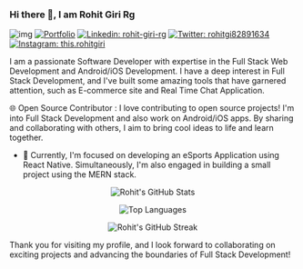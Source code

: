 ### Hi there 👋, I am Rohit Giri Rg

![img](https://komarev.com/ghpvc/?username=RohitGiriRg&base=1000&style=flat-square) [![Portfolio](https://img.shields.io/badge/-Portfolio-2c3e50?style=flat-square&logo=briefcase&logoColor=white&link=https://rohit-giri-portfolio-81f379.netlify.app/)](https://rohit-giri-portfolio-81f379.netlify.app/) [![Linkedin: rohit-giri-rg](https://img.shields.io/badge/-Rohit%20Giri-blue?style=flat-square&logo=Linkedin&logoColor=white&link=https://www.linkedin.com/in/rohit-giri-rg/)](https://www.linkedin.com/in/rohit-giri-rg/) [![Twitter: rohitgi82891634](https://img.shields.io/twitter/follow/rohitgi82891634?style=social)](https://twitter.com/rohitgi82891634) [![Instagram: this.rohitgiri](https://img.shields.io/badge/-this.rohitgiri-E4405F?style=flat-square&logo=Instagram&logoColor=white&link=https://www.instagram.com/this.rohitgiri/)](https://www.instagram.com/this.rohitgiri/)

<!-- [![GitHub RohitGiriRg](https://img.shields.io/github/followers/RohitGiriRg?label=follow&style=social)](https://github.com/RohitGiriRg) -->

I am a passionate Software Developer with expertise in the Full Stack Web Development and Android/iOS Development. I have a deep interest in Full Stack Development, and I've built some amazing tools that have garnered attention, such as E-commerce site and Real Time Chat Application.

🌐 Open Source Contributor : I love contributing to open source projects! I'm into Full Stack Development and also work on Android/iOS apps. By sharing and collaborating with others, I aim to bring cool ideas to life and learn together.

- 🔭 Currently, I'm focused on developing an eSports Application using React Native. Simultaneously, I'm also engaged in building a small project using the MERN stack.

<!--

Here are some ideas to get you started:

- 🔭 I’m currently working on ...
- 🌱 I’m currently learning ...
- 👯 I’m looking to collaborate on ...
- 🤔 I’m looking for help with ...
- 💬 Ask me about ...
- 📫 How to reach me: ...
- 😄 Pronouns: ...
- ⚡ Fun fact: ...
  -->

<p align="center">
  <img src="https://github-readme-stats.vercel.app/api?username=rohitgirirg&hide=issues&count_private=true&show_icons=true&theme=calm" alt="Rohit's GitHub Stats">
</p>

<p align="center">
  <img src="https://github-readme-stats.vercel.app/api/top-langs/?username=rohitgirirg&layout=compact&theme=calm" alt="Top Languages">
</p>

<p align="center">
  <img src="https://github-readme-streak-stats.herokuapp.com/?user=rohitgirirg&" alt="Rohit's GitHub Streak">
</p>

Thank you for visiting my profile, and I look forward to collaborating on exciting projects and advancing the boundaries of Full Stack Development!
